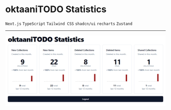 # oktaaniTODO Statistics

`Next.js` `TypeScript` `Tailwind CSS` `shadcn/ui` `recharts` `Zustand`

---

![Preview image](https://raw.githubusercontent.com/Epikle/oktaani-todo-stats/main/oktaani-todo-stats-preview.png)
